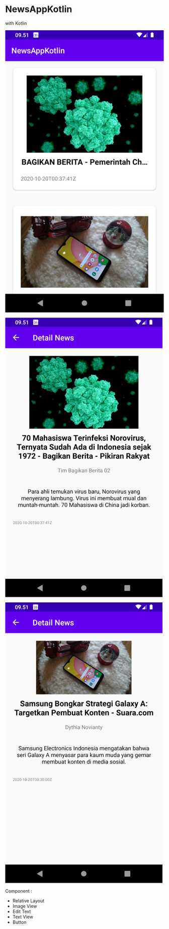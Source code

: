 # NewsAppKotlin
with Kotlin

![screenshot](app/src/main/res/Screenshot1.png)

![screenshot](app/src/main/res/Screenshot2.png)

![screenshot](app/src/main/res/Screenshot3.png)

Component :
- Relative Layout
- Image View
- Edit Text
- Text View 
- Button
